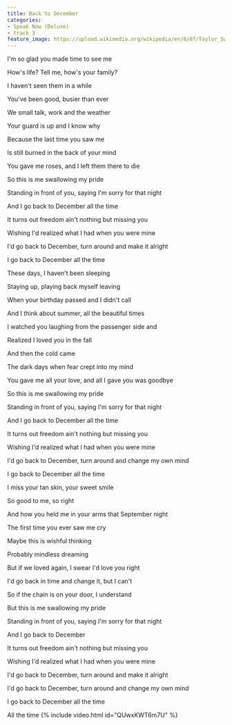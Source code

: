 ```yaml
---
title: Back to December
categories:
- Speak Now (Deluxe)
- track 3
feature_image: https://upload.wikimedia.org/wikipedia/en/8/8f/Taylor_Swift_-_Speak_Now_cover.png
--- 
```

I'm so glad you made time to see me

How's life? Tell me, how's your family?

I haven't seen them in a while

You've been good, busier than ever

We small talk, work and the weather

Your guard is up and I know why

Because the last time you saw me

Is still burned in the back of your mind

You gave me roses, and I left them there to die

So this is me swallowing my pride

Standing in front of you, saying I'm sorry for that night

And I go back to December all the time

It turns out freedom ain't nothing but missing you

Wishing I'd realized what I had when you were mine

I'd go back to December, turn around and make it alright

I go back to December all the time

These days, I haven't been sleeping

Staying up, playing back myself leaving

When your birthday passed and I didn't call

And I think about summer, all the beautiful times

I watched you laughing from the passenger side and

Realized I loved you in the fall

And then the cold came

The dark days when fear crept into my mind

You gave me all your love, and all I gave you was goodbye

So this is me swallowing my pride

Standing in front of you, saying I'm sorry for that night

And I go back to December all the time

It turns out freedom ain't nothing but missing you

Wishing I'd realized what I had when you were mine

I'd go back to December, turn around and change my own mind

I go back to December all the time

I miss your tan skin, your sweet smile

So good to me, so right

And how you held me in your arms that September night

The first time you ever saw me cry

Maybe this is wishful thinking

Probably mindless dreaming

But if we loved again, I swear I'd love you right

I'd go back in time and change it, but I can't

So if the chain is on your door, I understand

But this is me swallowing my pride

Standing in front of you, saying I'm sorry for that night

And I go back to December

It turns out freedom ain't nothing but missing you

Wishing I'd realized what I had when you were mine

I'd go back to December, turn around and make it alright

I'd go back to December, turn around and change my own mind

I go back to December all the time

All the time
{% include video.html id="QUwxKWT6m7U" %}